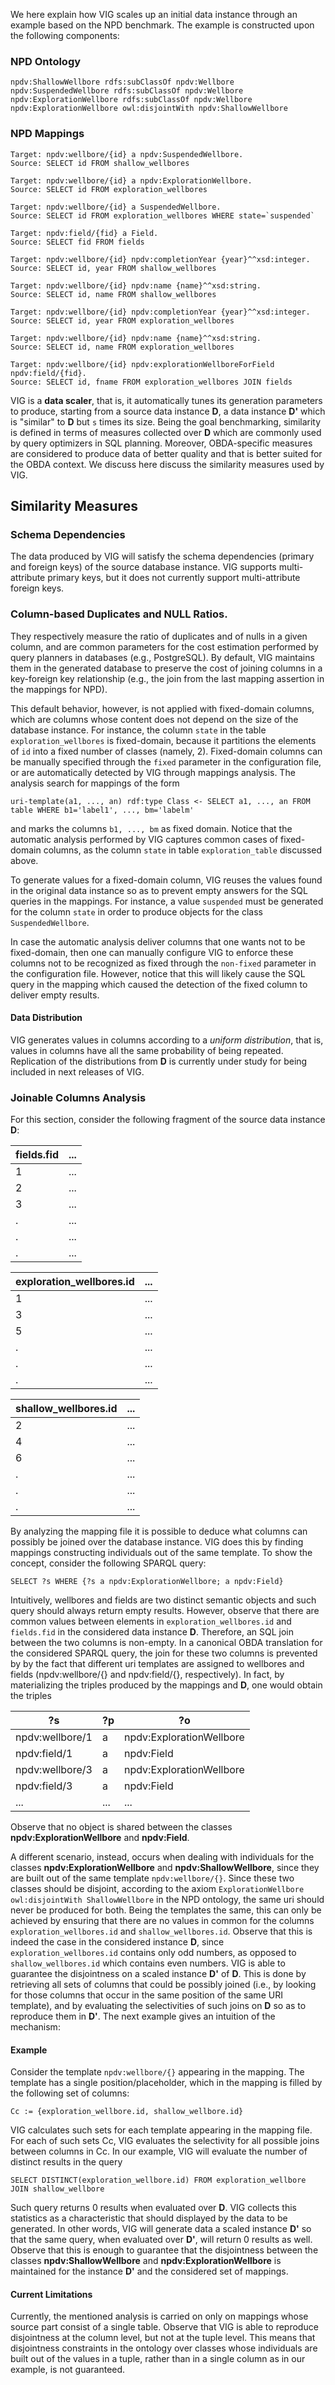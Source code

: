 We here explain how VIG scales up an initial data instance through an example based on the NPD benchmark. The example is constructed upon the following components:

### NPD Ontology

~~~
npdv:ShallowWellbore rdfs:subClassOf npdv:Wellbore
npdv:SuspendedWellbore rdfs:subClassOf npdv:Wellbore
npdv:ExplorationWellbore rdfs:subClassOf npdv:Wellbore
npdv:ExplorationWellbore owl:disjointWith npdv:ShallowWellbore
~~~

### NPD Mappings

~~~
Target: npdv:wellbore/{id} a npdv:SuspendedWellbore. 
Source: SELECT id FROM shallow_wellbores

Target: npdv:wellbore/{id} a npdv:ExplorationWellbore.
Source: SELECT id FROM exploration_wellbores

Target: npdv:wellbore/{id} a SuspendedWellbore.
Source: SELECT id FROM exploration_wellbores WHERE state=`suspended`

Target: npdv:field/{fid} a Field.
Source: SELECT fid FROM fields

Target: npdv:wellbore/{id} npdv:completionYear {year}^^xsd:integer.
Source: SELECT id, year FROM shallow_wellbores

Target: npdv:wellbore/{id} npdv:name {name}^^xsd:string.
Source: SELECT id, name FROM shallow_wellbores

Target: npdv:wellbore/{id} npdv:completionYear {year}^^xsd:integer.
Source: SELECT id, year FROM exploration_wellbores

Target: npdv:wellbore/{id} npdv:name {name}^^xsd:string.
Source: SELECT id, name FROM exploration_wellbores

Target: npdv:wellbore/{id} npdv:explorationWellboreForField npdv:field/{fid}.
Source: SELECT id, fname FROM exploration_wellbores JOIN fields
~~~

VIG is a __data scaler__, that is, it automatically tunes its generation parameters to produce, starting from a source data instance __D__, a data instance __D'__ which is "similar" to __D__ but `s` times its size. Being the goal benchmarking, similarity is defined in terms of measures collected over __D__ which are commonly used by query optimizers in SQL planning. Moreover, OBDA-specific measures are considered to produce data of better quality and that is better suited for the OBDA context. We discuss here discuss the similarity measures used by VIG.

## Similarity Measures

### Schema Dependencies

The data produced by VIG will satisfy the schema dependencies (primary and foreign keys) of the source database instance. VIG supports multi-attribute primary keys, but it does not currently support multi-attribute foreign keys.

### Column-based Duplicates and NULL Ratios. 

They respectively measure the ratio of duplicates and of nulls in a given column, and are common parameters for the cost estimation performed by query planners in databases (e.g., PostgreSQL). By default, VIG maintains them
in the generated database to preserve the cost of joining columns in a key-foreign key relationship (e.g.,
the join from the last mapping assertion in the mappings for NPD).

This default behavior, however, is not applied with fixed-domain columns, which are columns whose content
does not depend on the size of the database instance. For instance, the column `state` in the table `exploration_wellbores` is fixed-domain, because it partitions the elements of `id` into a fixed number of classes (namely, 2). Fixed-domain columns can be manually specified through the `fixed` parameter in the configuration file, or are automatically detected by VIG through mappings analysis. The analysis search for mappings of the form

~~~
uri-template(a1, ..., an) rdf:type Class <- SELECT a1, ..., an FROM table WHERE b1='label1', ..., bm='labelm' 
~~~

and marks the columns `b1, ..., bm` as fixed domain. Notice that the automatic analysis performed by VIG captures common cases of fixed-domain columns, as the column `state` in table `exploration_table` discussed above. 

To generate values for a fixed-domain column, VIG reuses the values found in the original data instance so as
to prevent empty answers for the SQL queries in the mappings. For instance, a value `suspended` must be generated for the column `state` in order to produce objects for the class `SuspendedWellbore`.

In case the automatic analysis deliver columns that one wants not to be fixed-domain, then one can manually configure VIG to enforce these columns not to be recognized as fixed through the `non-fixed` parameter in the configuration file. However, notice that this will likely cause the SQL query in the mapping which caused the detection of the fixed column to deliver empty results.

#### Data Distribution

VIG generates values in columns according to a _uniform distribution_, that is, values
in columns have all the same probability of being repeated. Replication of the distributions from **D** is currently under study for being included in next releases of VIG.
 
### Joinable Columns Analysis

For this section, consider the following fragment of the source data instance __D__:

| fields.fid | ... |
| ------ | --- |
| 1      | ...  |
| 2      | ...  |
| 3      | ...  |
| .      | ...  |
| .      | ...  |
| .      | ...  |

| exploration_wellbores.id | ... |
| ------ | --- |
| 1      | ...  |
| 3      | ...  |
| 5      | ...  |
| .      | ...  |
| .      | ...  |
| .      | ...  |


| shallow_wellbores.id | ... |
| ------ | --- |
| 2      | ...  |
| 4      | ...  |
| 6      | ...  |
| .      | ...  |
| .      | ...  |
| .      | ...  |


By analyzing the mapping file it is possible to deduce what columns can possibly be joined over the database instance. VIG does this by finding mappings constructing individuals out of the same template. To show the concept, consider the following SPARQL query:

~~~
SELECT ?s WHERE {?s a npdv:ExplorationWellbore; a npdv:Field}
~~~

Intuitively, wellbores and fields are two distinct semantic objects and such query should always return empty results. However, observe that there are common values between elements in `exploration_wellbores.id` and `fields.fid` in the considered data instance **D**. Therefore, an SQL join between the two columns is non-empty. In a canonical OBDA translation for the considered SPARQL query, the join for these two columns is prevented by  by the fact that different uri templates are assigned to wellbores and fields (npdv:wellbore/{} and npdv:field/{}, respectively). In fact, by materializing the triples produced by the mappings and **D**, one would obtain the triples

| ?s | ?p | ?o |
| --- | --- | --- |
| npdv:wellbore/1 | a | npdv:ExplorationWellbore |  
| npdv:field/1 | a | npdv:Field |
| npdv:wellbore/3 | a | npdv:ExplorationWellbore |
| npdv:field/3 | a | npdv:Field |
| ... | ... | ... |

Observe that no object is shared between the classes **npdv:ExplorationWellbore** and **npdv:Field**. 

A different scenario, instead, occurs when dealing with individuals for the classes **npdv:ExplorationWellbore** and **npdv:ShallowWellbore**, since they are built out of the same template `npdv:wellbore/{}`. Since these two classes should be disjoint, according to the axiom `ExplorationWellbore owl:disjointWith ShallowWellbore` in the NPD ontology, the same uri should never be produced for both. Being the templates the same, this can only be achieved by ensuring that there are no values in common for the columns `exploration_wellbores.id` and `shallow_wellbores.id`. Observe that this is indeed the case in the considered instance **D**, since `exploration_wellbores.id` contains only odd numbers, as opposed to `shallow_wellbores.id` which contains even numbers. VIG is able to guarantee the disjointness on a scaled instance __D'__ of __D__. This is done by retrieving all sets of columns that could be possibly joined (i.e., by looking for those columns that occur in the same position of the same URI template), and by evaluating the selectivities of such joins on __D__ so as to reproduce them in __D'__. The next example gives an intuition of the mechanism:

#### Example

Consider the template `npdv:wellbore/{}` appearing in the mapping. The template has a single position/placeholder, which in the mapping is filled by the following set of columns:

`Cc := {exploration_wellbore.id, shallow_wellbore.id}`

VIG calculates such sets for each template appearing in the mapping file. For each of such sets Cc, VIG evaluates the selectivity for all possible joins between columns in Cc. In our example, VIG will evaluate the number of distinct results in the query

~~~
SELECT DISTINCT(exploration_wellbore.id) FROM exploration_wellbore JOIN shallow_wellbore
~~~

Such query returns 0 results when evaluated over **D**. VIG collects this statistics as a characteristic that should displayed by the data to be generated. In other words, VIG will generate data a scaled instance **D'** so that the same query, when evaluated over **D'**, will return 0 results as well. Observe that this is enough to guarantee that the disjointness between the classes **npdv:ShallowWellbore** and **npdv:ExplorationWellbore** is maintained for the instance **D'** and the considered set of mappings.

#### Current Limitations

Currently, the mentioned analysis is carried on only on mappings whose source part consist of a single table. Observe that VIG is able to reproduce disjointness at the column level, but not at the tuple level. This means that disjointness constraints in the ontology over classes whose individuals are built out of the values in a tuple, rather than in a single column as in our example, is not guaranteed.